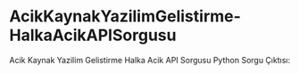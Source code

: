 # AcikKaynakYazilimGelistirme-HalkaAcikAPISorgusu
Acik Kaynak Yazilim Gelistirme Halka Acik API Sorgusu
Python Sorgu Çıktısı:
